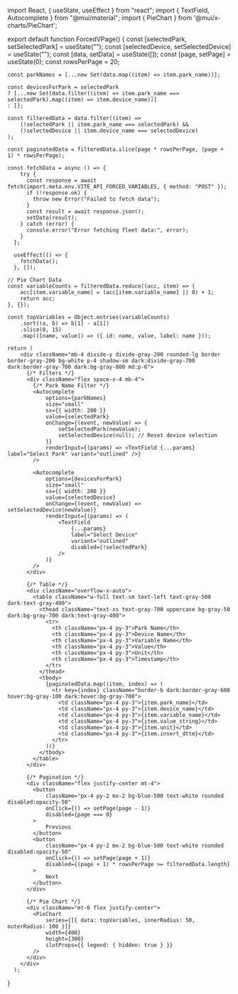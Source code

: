 import React, { useState, useEffect } from "react";
import { TextField, Autocomplete } from "@mui/material";
import { PieChart } from '@mui/x-charts/PieChart';

export default function ForcedVPage() {
    const [selectedPark, setSelectedPark] = useState("");
    const [selectedDevice, setSelectedDevice] = useState("");
    const [data, setData] = useState([]);
    const [page, setPage] = useState(0);
    const rowsPerPage = 20;
    
    const parkNames = [...new Set(data.map((item) => item.park_name))];

    const devicesForPark = selectedPark
    ? [...new Set(data.filter((item) => item.park_name === selectedPark).map((item) => item.device_name))]
    : [];

    const filteredData = data.filter((item) => 
        (!selectedPark || item.park_name === selectedPark) &&
        (!selectedDevice || item.device_name === selectedDevice)
    );

    const paginatedData = filteredData.slice(page * rowsPerPage, (page + 1) * rowsPerPage);

    const fetchData = async () => {
        try {
          const response = await fetch(import.meta.env.VITE_API_FORCED_VARIABLES, { method: "POST" });
          if (!response.ok) {
            throw new Error("Failed to fetch data");
          }
          const result = await response.json();
          setData(result);
        } catch (error) {
          console.error("Error fetching fleet data:", error);
        }
      };

      useEffect(() => {
        fetchData();
      }, []);
  
    // Pie Chart Data
    const variableCounts = filteredData.reduce((acc, item) => {
        acc[item.variable_name] = (acc[item.variable_name] || 0) + 1;
        return acc;
    }, {});

    const topVariables = Object.entries(variableCounts)
        .sort((a, b) => b[1] - a[1])
        .slice(0, 15)
        .map(([name, value]) => ({ id: name, value, label: name }));
  
    return (
        <div className="mb-4 divide-y divide-gray-200 rounded-lg border border-gray-200 bg-white p-4 shadow-sm dark:divide-gray-700 dark:border-gray-700 dark:bg-gray-800 md:p-6">
          {/* Filters */}
          <div className="flex space-x-4 mb-4">
            {/* Park Name Filter */}
            <Autocomplete
                options={parkNames}
                size="small"
                sx={{ width: 200 }}
                value={selectedPark}
                onChange={(event, newValue) => {
                    setSelectedPark(newValue);
                    setSelectedDevice(null); // Reset device selection
                }}
                renderInput={(params) => <TextField {...params} label="Select Park" variant="outlined" />}
            />
    
            <Autocomplete
                options={devicesForPark}
                size="small"
                sx={{ width: 200 }}
                value={selectedDevice}
                onChange={(event, newValue) => setSelectedDevice(newValue)}
                renderInput={(params) => (
                    <TextField 
                        {...params} 
                        label="Select Device" 
                        variant="outlined" 
                        disabled={!selectedPark} 
                    />
                )}
            />
          </div>
    
          {/* Table */}
          <div className="overflow-x-auto">
            <table className="w-full text-sm text-left text-gray-500 dark:text-gray-400">
              <thead className="text-xs text-gray-700 uppercase bg-gray-50 dark:bg-gray-700 dark:text-gray-400">
                <tr>
                  <th className="px-4 py-3">Park Name</th>
                  <th className="px-4 py-3">Device Name</th>
                  <th className="px-4 py-3">Variable Name</th>
                  <th className="px-4 py-3">Value</th>
                  <th className="px-4 py-3">Unit</th>
                  <th className="px-4 py-3">Timestamp</th>
                </tr>
              </thead>
              <tbody>
                {paginatedData.map((item, index) => (
                  <tr key={index} className="border-b dark:border-gray-600 hover:bg-gray-100 dark:hover:bg-gray-700">
                    <td className="px-4 py-3">{item.park_name}</td>
                    <td className="px-4 py-3">{item.device_name}</td>
                    <td className="px-4 py-3">{item.variable_name}</td>
                    <td className="px-4 py-3">{item.value_string}</td>
                    <td className="px-4 py-3">{item.unit}</td>
                    <td className="px-4 py-3">{item.insert_dttm}</td>
                  </tr>
                ))}
              </tbody>
            </table>
          </div>
          
          {/* Pagination */}
          <div className="flex justify-center mt-4">
            <button 
                className="px-4 py-2 mx-2 bg-blue-500 text-white rounded disabled:opacity-50" 
                onClick={() => setPage(page - 1)} 
                disabled={page === 0}
            >
                Previous
            </button>
            <button 
                className="px-4 py-2 mx-2 bg-blue-500 text-white rounded disabled:opacity-50" 
                onClick={() => setPage(page + 1)} 
                disabled={(page + 1) * rowsPerPage >= filteredData.length}
            >
                Next
            </button>
          </div>
          
          {/* Pie Chart */}
          <div className="mt-6 flex justify-center">
            <PieChart
                series={[{ data: topVariables, innerRadius: 50, outerRadius: 100 }]}
                width={400}
                height={300}
                slotProps={{ legend: { hidden: true } }}
            />
          </div>
        </div>
      );
}

